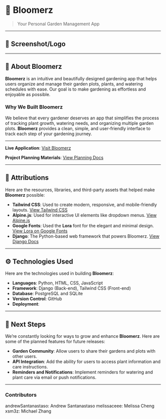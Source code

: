 # 🌱 **Bloomerz** 
> Your Personal Garden Management App

---

## 📸 **Screenshot/Logo**


---

## 🌿 **About Bloomerz**
**Bloomerz** is an intuitive and beautifully designed gardening app that helps users organize and manage their garden plots, plants, and watering schedules with ease. Our goal is to make gardening as effortless and enjoyable as possible. 

### **Why We Built Bloomerz**
We believe that every gardener deserves an app that simplifies the process of tracking plant growth, watering needs, and organizing multiple garden plots. **Bloomerz** provides a clean, simple, and user-friendly interface to track each step of your gardening journey.

---

**Live Application**: [Visit Bloomerz]()

**Project Planning Materials**: [View Planning Docs](https://trello.com/b/ngmNblq0/bloomerz)

---

## 🙌 **Attributions**
Here are the resources, libraries, and third-party assets that helped make **Bloomerz** possible:
- **Tailwind CSS**: Used to create modern, responsive, and mobile-friendly layouts. [View Tailwind CSS](https://tailwindcss.com/)
- **Alpine.js**: Used for interactive UI elements like dropdown menus. [View Alpine.js](https://alpinejs.dev/)
- **Google Fonts**: Used the **Lora** font for the elegant and minimal design. [View Lora on Google Fonts](https://fonts.google.com/)
- **Django**: The Python-based web framework that powers Bloomerz. [View Django Docs](https://docs.djangoproject.com/)

---

## ⚙️ **Technologies Used**
Here are the technologies used in building **Bloomerz**:

- **Languages**: Python, HTML, CSS, JavaScript
- **Framework**: Django (Back-end), Tailwind CSS (Front-end)
- **Database**: PostgreSQL and SQLite
- **Version Control**: GitHub
- **Deployment**: 

---

## 🌱 **Next Steps**
We’re constantly looking for ways to grow and enhance **Bloomerz**. Here are some of the planned features for future releases:
- **Garden Community**: Allow users to share their gardens and plots with other users.
- **API Integration**: Add the ability for users to access plant information and care instructions.
- **Reminders and Notifications**: Implement reminders for watering and plant care via email or push notifications.

---

### **Contributors**
andrewSantanastaso: Andrew Santanastaso
melissaceee: Melissa Cheng
xsm3z: Michael Zhang